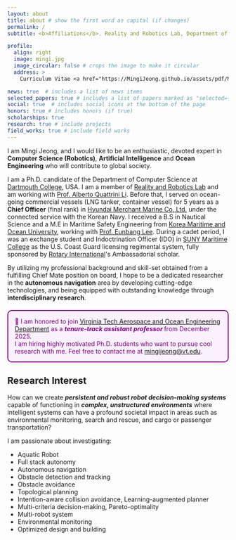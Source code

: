 ```yaml
---
layout: about
title: about # show the first word as capital (if changes)
permalink: /
subtitle: <b>Affiliations</b>. Reality and Robotics Lab, Department of Computer Science, Dartmouth College, USA

profile:
  align: right
  image: mingi.jpg
  image_circular: false # crops the image to make it circular
  address: >
    Curriculum Vitae <a href="https://MingiJeong.github.io/assets/pdf/Mingi_Jeong_CV.pdf"><i class="fas fa-file-pdf"></i></a>

news: true  # includes a list of news items
selected_papers: true # includes a list of papers marked as "selected={true}"
social: true  # includes social icons at the bottom of the page
honors: true # includes honors (if true)
scholarships: true
research: true # include projects
field_works: true # include field works
---
```


I am Mingi Jeong, and I would like to be an enthusiastic, devoted expert in __Computer Science (Robotics)__, __Artificial Intelligence__ and __Ocean Engineering__ who will contribute to global society. 

I am a Ph.D. candidate of the Department of Computer Science at [Dartmouth College](https://home.dartmouth.edu/), USA. I am a member of [Reality and Robotics Lab](https://rlab.cs.dartmouth.edu/home/) and am working with [Prof. Alberto Quattrini Li](https://rlab.cs.dartmouth.edu/albertoq/). Before that, I served on ocean-going commercial vessels (LNG tanker, container vessel) for 5 years as a __Chief Officer__ (final rank) in [Hyundai Merchant Marine Co.,Ltd.](http://www.hmm21.com/cms/company/engn/index.jsp) under the connected service with the Korean Navy. I received a B.S in Nautical Science and a M.E in Maritime Safety Engineering from [Korea Maritime and Ocean University](https://www.kmou.ac.kr/english/main.do), working with [Prof. Eunbang Lee](https://www.kmou.ac.kr/mp/cm/cntnts/cntntsView.do?mi=2062&cntntsId=701). During a cadet period, I was an exchange student and Indoctrination Officer (IDO) in [SUNY Maritime College](https://www.sunymaritime.edu/) as the U.S. Coast Guard licensing regimental system, fully sponsored by [Rotary International](https://www.rotary.org/en)'s Ambassadorial scholar.


By utilizing my professional background and skill-set obtained from a fulfilling Chief Mate position on board, I hope to be a dedicated researcher in the __autonomous navigation__ area by developing cutting-edge technologies, and being equipped with outstanding knowledge through __interdisciplinary research__.

<!-- I am mainly focuses on marine autonomy by surface vehicles. I study design platform, situational awareness, and obstacle avoidance algorithms of robotic boats through __interdisciplinary research__ to contribute to safe and efficient autonomous navigation in real-world environments.  -->
 
<div style="clear: both;"></div>
<div style="border: 2px solid purple; border-radius: 10px; padding: 15px; background-color: #f9f1ff; margin-top: 20px; margin-bottom: 20px;">
  <p style="color: purple; margin: 0;">
    🎉 I am honored to join 
    <a href="https://www.aoe.vt.edu/" target="_blank">Virginia Tech Aerospace and Ocean Engineering Department</a> 
    as a <strong><em>tenure-track assistant professor </em></strong> from December 2025. <br>
    I am hiring highly motivated Ph.D. students who want to pursue cool research with me. Feel free to contact me at 
    <a href="mailto:mingijeong@vt.edu">mingijeong@vt.edu</a>.
  </p>
</div>

<h2><b>Research Interest </b></h2>

How can we create ***persistent and robust robot decision-making systems*** capable of functioning in ***complex, unstructured environments*** where intelligent systems can have a profound societal impact in areas such as environmental monitoring, search and rescue, and cargo or passenger transportation? 

I am passionate about investigating:
* Aquatic Robot
* Full stack autonomy
* Autonomous navigation
* Obstacle detection and tracking
* Obstacle avoidance
* Topological planning
* Intention-aware collision avoidance, Learning-augmented planner
* Multi-criteria decision-making, Pareto-optimality
* Multi-robot system
* Environmental monitoring
* Optimized design and building

<!-- Marine Robot, Full stack autonomy, Autonomous navigation, Autonomous Surface Vehicle, In-water obstacle detection and tracking, Obstacle avoidance, Topological (homotopy) planning, Intention-aware collision avoidance, Learning-augmented planner, Multi-robot system, Multi-criteria decision-making, Pareto-optimality, Environmental monitoring, Optimized design and building, Reliance-aware sensor fusion_ -->


